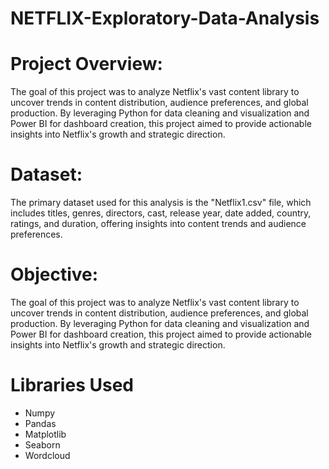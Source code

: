 # NETFLIX-Exploratory-Data-Analysis

# Project Overview:
 The goal of this project was to analyze Netflix's vast content library to uncover trends in content distribution, audience preferences, and global production. By leveraging Python for data cleaning and visualization and Power BI for dashboard creation, this project aimed to provide actionable insights into Netflix's growth and strategic direction.

# Dataset:
 The primary dataset used for this analysis is the "Netflix1.csv" file, which includes titles, genres, directors, cast, release year, date added, country, ratings, and duration, offering insights into content trends and audience preferences.

# Objective:
The goal of this project was to analyze Netflix's vast content library to uncover trends in content distribution, audience preferences, and global production. By leveraging Python for data cleaning and visualization and Power BI for dashboard creation, this project aimed to provide actionable insights into Netflix's growth and strategic direction.

# Libraries Used
- Numpy
- Pandas 
- Matplotlib
- Seaborn
- Wordcloud

  

